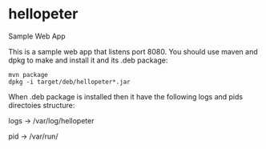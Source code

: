 # hellopeter
Sample Web App

This is a sample web app that listens port 8080.
You should use maven and dpkg to make and install it and its .deb package:

	mvn package
	dpkg -i target/deb/hellopeter*.jar


When .deb package is installed then it have the following logs and pids directoies structure:

logs -> /var/log/hellopeter

pid -> /var/run/

 
